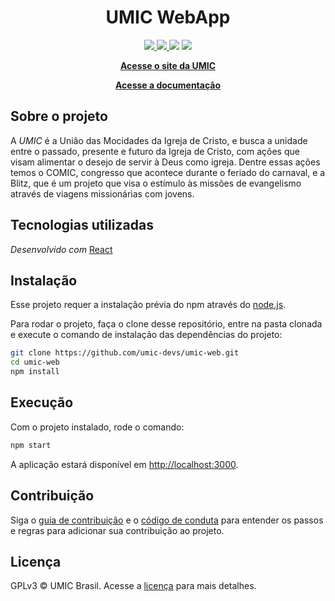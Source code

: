 <h1 align="center">UMIC WebApp</h1>

<p align="center">
    <a href="https://app.netlify.com/sites/umic/deploys" alt="netlify status" >
        <img src="https://api.netlify.com/api/v1/badges/2670b9bc-dcc5-4317-8abc-e90718476e6f/deploy-status" />
    </a>
    <a href="https://travis-ci.com/github/umic-devs/umic-web" alt="build status" >
        <img src="https://travis-ci.com/umic-devs/umic-web.svg?branch=master" />
    </a>
    <a href="https://codeclimate.com/github/umic-devs/umic-web/maintainability" alt="maintainability"><img src="https://api.codeclimate.com/v1/badges/3d98356b849882583815/maintainability" /></a>
    <a href="https://www.gnu.org/licenses/gpl-3.0" alt="licence" >
        <img src="https://img.shields.io/badge/License-GPLv3-blue.svg" />
    </a>
</p>

<p align="center">
    <a href="https://umic.com.br/"><strong>Acesse o site da UMIC</strong></a>
</p>

<p align="center">
    <a href="https://github.com/umic-devs/umic-wiki"><strong>Acesse a documentação</strong></a>
</p>

## Sobre o projeto

A *UMIC* é a União das Mocidades da Igreja de Cristo, e busca a unidade entre o passado, presente e futuro da Igreja de Cristo, com ações que visam alimentar o desejo de servir à Deus como igreja. Dentre essas ações temos o COMIC, congresso que acontece durante o feriado do carnaval, e a Blitz, que é um projeto que visa o estímulo às missões de evangelismo através de viagens missionárias com jovens.

## Tecnologias utilizadas

*Desenvolvido com* [React](https://reactjs.org/)

## Instalação

Esse projeto requer a instalação prévia do npm através do [node.js](https://nodejs.org/en/download/).

Para rodar o projeto, faça o clone desse repositório, entre na pasta clonada e execute o comando de instalação das dependências do projeto:

```bash
git clone https://github.com/umic-devs/umic-web.git
cd umic-web
npm install
```

## Execução

Com o projeto instalado, rode o comando:

```bash
npm start
```

A aplicação estará disponível em [http://localhost:3000](http://localhost:3000).

## Contribuição

Siga o [guia de contribuição](CONTRIBUTING.md) e o [código de conduta](CODE_OF_CONDUCT.md) para entender os passos e regras para adicionar sua contribuição ao projeto.

## Licença

GPLv3 © UMIC Brasil. Acesse a [licença](LICENSE) para mais detalhes.
